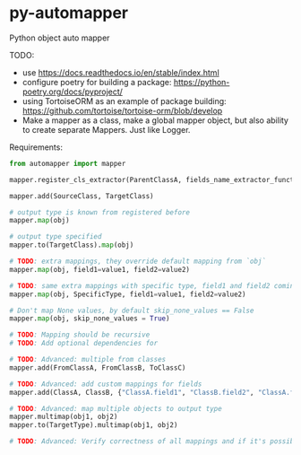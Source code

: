 # py-automapper
Python object auto mapper

TODO:
* use https://docs.readthedocs.io/en/stable/index.html
* configure poetry for building a package: https://python-poetry.org/docs/pyproject/
* using TortoiseORM as an example of package building: https://github.com/tortoise/tortoise-orm/blob/develop
* Make a mapper as a class, make a global mapper object, but also ability to create separate Mappers.
Just like Logger.


Requirements:
```python
from automapper import mapper

mapper.register_cls_extractor(ParentClassA, fields_name_extractor_function)

mapper.add(SourceClass, TargetClass)

# output type is known from registered before
mapper.map(obj)

# output type specified
mapper.to(TargetClass).map(obj)

# TODO: extra mappings, they override default mapping from `obj`
mapper.map(obj, field1=value1, field2=value2)

# TODO: same extra mappings with specific type, field1 and field2 coming from SpecificType
mapper.map(obj, SpecificType, field1=value1, field2=value2)

# Don't map None values, by default skip_none_values == False
mapper.map(obj, skip_none_values = True)

# TODO: Mapping should be recursive
# TODO: Add optional dependencies for 

# TODO: Advanced: multiple from classes
mapper.add(FromClassA, FromClassB, ToClassC)

# TODO: Advanced: add custom mappings for fields
mapper.add(ClassA, ClassB, {"ClassA.field1", "ClassB.field2", "ClassA.field2", "ClassB.field1"})

# TODO: Advanced: map multiple objects to output type
mapper.multimap(obj1, obj2)
mapper.to(TargetType).multimap(obj1, obj2)

# TODO: Advanced: Verify correctness of all mappings and if it's possible to construct object

```